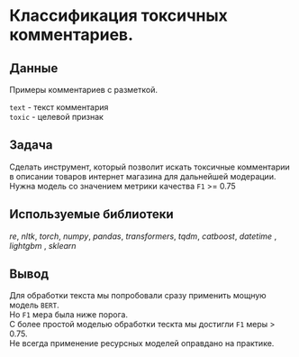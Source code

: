 # Классификация токсичных комментариев.


## Данные

Примеры комментариев с разметкой.  

`text` - текст комментария  
`toxic` - целевой признак  

## Задача

Сделать инструмент, который позволит искать токсичные комментарии в описании товаров интернет магазина для дальнейшей модерации.  
Нужна модель со значением метрики качества `F1` >= 0.75  

## Используемые библиотеки
 *re*, *nltk*, *torch*, *numpy*, *pandas*, *transformers*, *tqdm*, *catboost*, *datetime* , *lightgbm* , *sklearn*
 
## Вывод

 Для обработки текста мы попробовали сразу применить мощную модель `BERT`.  
 Но `F1` мера была ниже порога.  
 С более простой моделью обработки тескта мы достигли `F1` меры > 0.75.  
 Не всегда применение ресурсных моделей оправдано на практике.  
